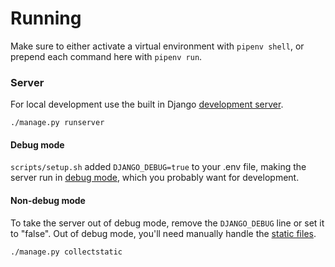 # Running
Make sure to either activate a virtual environment with `pipenv shell`, or prepend each command here with `pipenv run`.

### Server
For local development use the built in Django [development server](https://docs.djangoproject.com/en/3.0/ref/django-admin/#runserver). 

    ./manage.py runserver
   
#### Debug mode
`scripts/setup.sh` added `DJANGO_DEBUG=true` to your .env file, making the server run in [debug mode](https://docs.djangoproject.com/en/3.0/ref/settings/#std:setting-DEBUG), which you probably want for development.

#### Non-debug mode
To take the server out of debug mode, remove the `DJANGO_DEBUG` line or set it to "false". Out of debug mode, you'll need manually handle the [static files](https://docs.djangoproject.com/en/3.0/ref/contrib/staticfiles/).
    
    ./manage.py collectstatic
